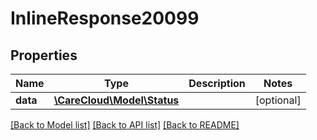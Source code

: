 # InlineResponse20099

## Properties
Name | Type | Description | Notes
------------ | ------------- | ------------- | -------------
**data** | [**\CareCloud\Model\Status**](Status.md) |  | [optional] 

[[Back to Model list]](../../README.md#documentation-for-models) [[Back to API list]](../../README.md#documentation-for-api-endpoints) [[Back to README]](../../README.md)

